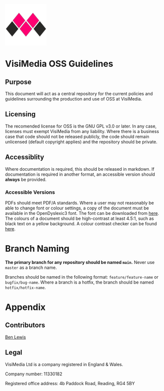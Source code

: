 ![VisiMedia Logo](img/logo.png)

# VisiMedia OSS Guidelines

## Purpose

This document will act as a central repository for the current policies and guidelines surrounding the production and use of OSS at VisiMedia.

## Licensing 
The recomended license for OSS is the GNU GPL v3.0 or later. In any case, licenses must exempt VisiMedia from any liability. Where there is a business case that code should not be released publicly, the code should remain unlicensed (default copyright applies) and the repository should be private. 

## Accessiblity
Where documentation is required, this should be released in markdown. If documentation is required in another format, an accessible version should **always** be provided. 

### Accessible Versions
PDFs should meet PDF/A standards. 
Where a user may not reasonably be able to change font or colour settings, a copy of the document must be available in the OpenDyslexic3 font. The font can be downloaded from [here](https://opendyslexic.org/). The colours of a document should be high-contrast at least 4.5:1, such as black text on a yellow background. A colour contrast checker can be found [here](https://webaim.org/resources/contrastchecker/).

# Branch Naming
**The primary branch for any repository should be named `main`.** Never use `master` as a branch name.

Branches should be named in the following format: `feature/feature-name` or `bugfix/bug-name`. Where a branch is a hotfix, the branch should be named `hotfix/hotfix-name`.

# Appendix

## Contributors

[Ben Lewis](https://linkedin.com/in/benji-lewis)

## Legal

VisiMedia Ltd is a company registered in England & Wales.

Company number: 11330182

Registered office address: 4b Paddock Road, Reading, RG4 5BY
